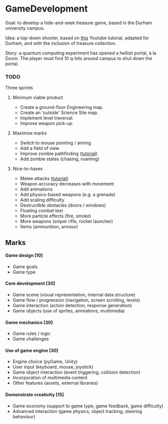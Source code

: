 # GameDevelopment

Goal: to develop a hide-and-seek treasure game, based in the Durham university campus. 

Idea: a top-down shooter, based on [this](https://www.youtube.com/playlist?list=PLsk-HSGFjnaGQq7ybM8Lgkh5EMxUWPm2i) 
Youtube tutorial, adapted for Durham, and with the inclusion of treasure collection.

Story: a quantum computing experiment has opened a hellish portal, à la Doom. The player
must find 10 q-bits around campus to shut down the portal. 

### TODO

Three sprints

1. Minimum viable product
    * Create a ground-floor Engineering map.
    * Create an 'outside' Science Site map.
    * Implement level traversal.
    * Improve weapon pick-up.    
    
2. Maximise marks
    * Switch to mouse pointing / aiming
    * Add a field of view
    * Improve zombie pathfinding ([tutorial](https://www.youtube.com/watch?v=e3gbNOl4DiM))
    * Add zombie states (chasing, roaming)
     
3. Nice-to-haves
    * Melee attacks ([tutorial](https://www.youtube.com/watch?v=AaJopFFkmNo))
    * Weapon accuracy decreases with movement
    * Add animations
    * Add physics-based weapons (e.g. a grenade)
    * Add scaling difficulty
    * Destructible obstacles (doors / windows)
    * Floating combat text
    * More particle effects (fire, smoke)
    * More weapons (sniper rifle, rocket launcher)
    * Items (ammunition, armour)

## Marks

#### Game design [10]

* Game goals
* Game type

#### Core development [30]

* Game scene (visual representation, internal data structure)
* Game flow / progression (navigation, screen scrolling, levels)
* Game interaction (action detection, response generation)
* Game objects (use of sprites, animations, multimedia)

#### Game mechanics [30]

* Game rules / logic
* Game challenges

#### Use of game engine [30]

* Engine choice (pyGame, Unity)
* User input (keyboard, mouse, joystick)
* Game object interaction (event triggering, collision detection)
* Incorporation of multimedia content
* Other features (assets, external libraries)

#### Demonstrate creativity [15]

* Game economy (support to game type, game feedback, game difficulty)
* Advanced interaction (game physics, object tracking, steering behaviour)